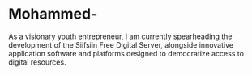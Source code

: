 # Mohammed-
As a visionary youth entrepreneur, I am currently spearheading the development of the Siifsiin Free Digital Server, alongside innovative application software and platforms designed to democratize access to digital resources.
